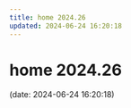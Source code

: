 ```yaml
---
title: home 2024.26
updated: 2024-06-24 16:20:18
---
```


# home 2024.26

(date: 2024-06-24 16:20:18)

